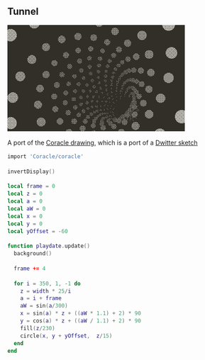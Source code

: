 ## Tunnel
![](./readme_assets/pd_tunnel.gif)

A port of the [Coracle drawing](https://orllewin.github.io/coracle/drawings/ports/tunnel/), which is a port of a [Dwitter sketch](https://www.dwitter.net/d/26555)

```lua
import 'Coracle/coracle'

invertDisplay()

local frame = 0
local z = 0
local a = 0
local aW = 0
local x = 0
local y = 0
local yOffset = -60

function playdate.update()	
  background()
  
  frame += 4
  
  for i = 350, 1, -1 do
    z = width * 25/i
    a = i + frame 
    aW = sin(a/300)
    x = sin(a) * z + ((aW * 1.1) + 2) * 90
    y = cos(a) * z + ((aW / 1.1) + 2) * 90
    fill(z/230)
    circle(x, y + yOffset,  z/15)
  end
end
```
